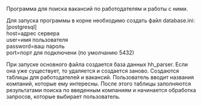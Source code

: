 Программа для поиска вакансий по работодателям и работы с ними.

Для запуска программы в корне необходимо создать файл database.ini:\
[postgresql]\
host=адрес сервера\
user=имя пользователя\
password=ваш пароль\
port=порт для подключени (по умолчанию 5432)

При запуске основного файла создается база данных hh_parser.
Если она уже существует, то удаляется и создается заново.
Создаются таблицы для работодателей и вакансий.
Пользователь вводит названия компаний, которые ему интересны.
После этого таблицы заполняются результатами поиска по введенным компаниям
и начинается обработка запросов, которые выбирает пользователь.

